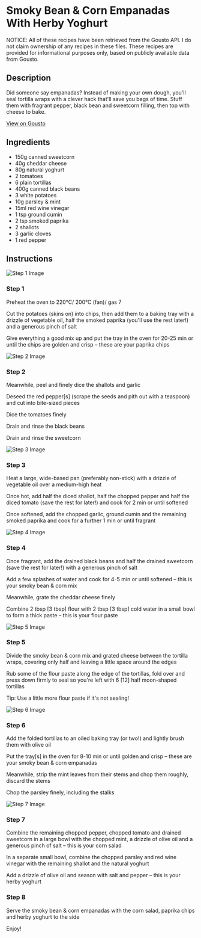 # Smoky Bean & Corn Empanadas With Herby Yoghurt

NOTICE: All of these recipes have been retrieved from the Gousto API. I do not claim ownership of any recipes in these files. These recipes are provided for informational purposes only, based on publicly available data from Gousto.

## Description

Did someone say empanadas? Instead of making your own dough, you'll seal tortilla wraps with a clever hack that'll save you bags of time. Stuff them with fragrant pepper, black bean and sweetcorn filling, then top with cheese to bake.

[View on Gousto](https://www.gousto.co.uk/recipes/cookbook/smoky-bean-corn-empanadas-with-herby-yoghurt)

## Ingredients

- 150g canned sweetcorn
- 40g cheddar cheese
- 80g natural yoghurt
- 2 tomatoes
- 6 plain tortillas
- 400g canned black beans
- 3 white potatoes
- 10g parsley & mint
- 15ml red wine vinegar
- 1 tsp ground cumin
- 2 tsp smoked paprika
- 2 shallots
- 3 garlic cloves
- 1 red pepper

## Instructions

![Step 1 Image](https://production-media.gousto.co.uk/cms/recipe-step-image/Step-1-copy-4-1657628036176-x200.jpg)

### Step 1

Preheat the oven to 220°C/ 200°C (fan)/ gas 7

Cut the potatoes (skins on) into chips, then add them to a baking tray with a drizzle of vegetable oil, half the smoked paprika (you'll use the rest later!) and a generous pinch of salt

Give everything a good mix up and put the tray in the oven for 20-25 min or until the chips are golden and crisp – these are your paprika chips

![Step 2 Image](https://production-media.gousto.co.uk/cms/recipe-step-image/Step-2-copy-4-1657628080145-x200.jpg)

### Step 2

Meanwhile, peel and finely dice the shallots<span class="text-danger"> </span>and garlic

Deseed the red pepper<span class="text-danger">[s]</span> (scrape the seeds and pith out with a teaspoon) and cut into bite-sized pieces

Dice the tomatoes<span class="text-danger"> </span>finely

Drain and rinse the black beans

Drain and rinse the sweetcorn

![Step 3 Image](https://production-media.gousto.co.uk/cms/recipe-step-image/Step-3-copy-3-1657628123917-x200.jpg)

### Step 3

Heat a large, wide-based pan (preferably non-stick) with a drizzle of vegetable oil over a medium-high heat

Once hot, add half the diced shallot, half the chopped pepper and half the diced tomato (save the rest for later!) and cook for 2 min or until softened

Once softened, add the chopped garlic, ground cumin and the remaining smoked paprika and cook for a further 1 min or until fragrant

![Step 4 Image](https://production-media.gousto.co.uk/cms/recipe-step-image/Step-4-copy-4-1657628135448-x200.jpg)

### Step 4

Once fragrant, add the drained black beans and half the drained sweetcorn (save the rest for later!) with a generous pinch of salt

Add a few splashes of water and cook for 4-5 min or until softened – this is your smoky bean & corn mix

Meanwhile, grate the cheddar cheese finely

Combine 2 tbsp<span class="text-danger"> [3 tbsp]</span> flour with 2 tbsp <span class="text-danger">[3 tbsp]</span> cold water in a small bowl to form a thick paste – this is your flour paste

![Step 5 Image](https://production-media.gousto.co.uk/cms/recipe-step-image/Step-5-copy-4-1657628191480-x200.jpg)

### Step 5

Divide the smoky bean & corn mix and grated cheese between the tortilla wraps, covering only half and leaving a little space around the edges

Rub some of the flour paste along the edge of the tortillas, fold over and press down firmly to seal so you're left with 6 <span class="text-danger">[12]</span> half moon-shaped tortillas

Tip: Use a little more flour paste if it's not sealing!

![Step 6 Image](https://production-media.gousto.co.uk/cms/recipe-step-image/Step-6-copy-4-1657628223978-x200.jpg)

### Step 6

Add the folded tortillas to an oiled baking tray (or two!) and lightly brush them with olive oil

Put the tray<span class="text-danger">[s]</span> in the oven for 8-10 min or until golden and crisp – these are your smoky bean & corn empanadas

Meanwhile, strip the mint leaves from their stems and chop them roughly, discard the stems

Chop the parsley finely, including the stalks

![Step 7 Image](https://production-media.gousto.co.uk/cms/recipe-step-image/Step-7-copy-4-1657628290777-x200.jpg)

### Step 7

Combine the remaining chopped pepper, chopped tomato and drained sweetcorn in a large bowl with the chopped mint, a drizzle of olive oil and a generous pinch of salt – this is your corn salad

In a separate small bowl, combine the chopped parsley and red wine vinegar with the remaining shallot and the natural yoghurt

Add a drizzle of olive oil and season with salt and pepper – this is your herby yoghurt

### Step 8

Serve the smoky bean & corn empanadas with the corn salad, paprika chips and herby yoghurt to the side

Enjoy!

